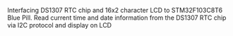 Interfacing DS1307 RTC chip and 16x2 character LCD to STM32F103C8T6 Blue Pill. Read current time and date information from the DS1307 RTC chip via I2C protocol and display on LCD
